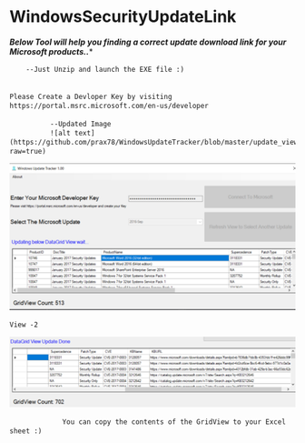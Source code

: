 # WindowsSecurityUpdateLink
***Below Tool will help you finding a correct update download link for your Microsoft products..****

       
        --Just Unzip and launch the EXE file :)


    Please Create a Devloper Key by visiting https://portal.msrc.microsoft.com/en-us/developer
    
              --Updated Image
              ![alt text](https://github.com/prax78/WindowsUpdateTracker/blob/master/update_view3.png?raw=true)
![alt text](https://github.com/prax78/WindowsUpdateTracker/blob/master/Microsoft-KB-CVE.png?raw=true)

    View -2
![alt text](https://github.com/prax78/WindowsUpdateTracker/blob/master/Microsoft-KB-CVE2.png?raw=true)    

                 You can copy the contents of the GridView to your Excel sheet :)
